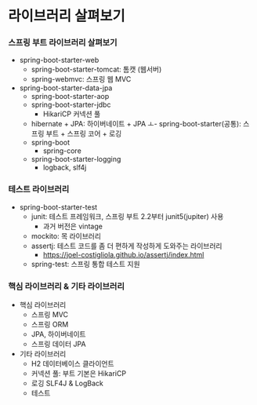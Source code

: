 # 라이브러리 살펴보기 

### 스프링 부트 라이브러리 살펴보기

- spring-boot-starter-web
  - spring-boot-starter-tomcat: 톰캣 (웹서버)
  - spring-webmvc: 스프링 웹 MVC
- spring-boot-starter-data-jpa
  - spring-boot-starter-aop
  - spring-boot-starter-jdbc
    - HikariCP 커넥션 풀
  - hibernate + JPA: 하이버네이트 + JPA
ㅗ- spring-boot-starter(공통): 스프링 부트 + 스프링 코어 + 로깅
  - spring-boot
    - spring-core
  - spring-boot-starter-logging
    - logback, slf4j
    
### 테스트 라이브러리

- spring-boot-starter-test
  - junit: 테스트 프레임워크, 스프링 부트 2.2부터 junit5(jupiter) 사용
    - 과거 버전은 vintage
  - mockito: 목 라이브러리
  - assertj: 테스트 코드를 좀 더 편하게 작성하게 도와주는 라이브러리
    - https://joel-costigliola.github.io/assertj/index.html
  - spring-test: 스프링 통합 테스트 지원

### 핵심 라이브러리 & 기타 라이브러리 

- 핵심 라이브러리  
  - 스프링 MVC
  - 스프링 ORM
  - JPA, 하이버네이트
  - 스프링 데이터 JPA
- 기타 라이브러리
  - H2 데이터베이스 클라이언트
  - 커넥션 풀: 부트 기본은 HikariCP
  - 로깅 SLF4J & LogBack
  - 테스트

